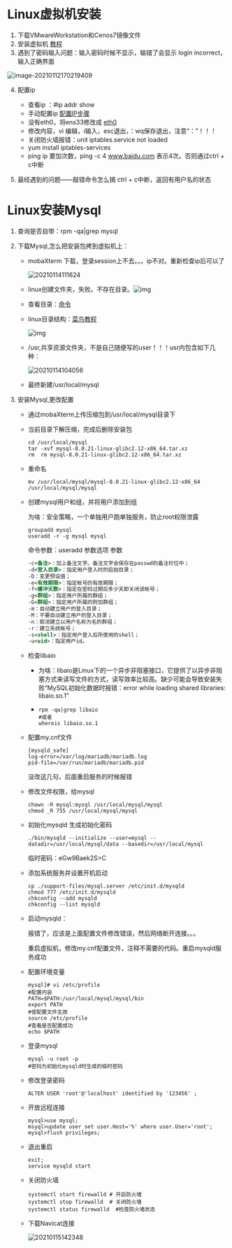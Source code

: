 # Linux虚拟机安装

1. 下载VMwareWorkstation和Cenos7镜像文件
2. 安装虚拟机 [教程]( https://blog.csdn.net/swf_shixinshou/article/details/80311796)
3. 遇到了密码输入问题：输入密码时候不显示，输错了会显示 login incorrect，输入正确界面

![image-20210112170219409](C:\Users\fanfan\AppData\Roaming\Typora\typora-user-images\image-20210112170219409.png)

4. 配置ip
   - 查看ip ：#ip addr show 
   - 手动配置ip [配置IP步骤](https://blog.csdn.net/qq_40784783/article/details/79025704)
   - 没有eth0，将ens33修改成  [eth0](https://my.oschina.net/u/4403820/blog/4036424)
   - 修改内容，vi 编辑，i输入，esc退出，：wq保存退出，注意“：”！！！
   - 关闭防火墙报错：unit iptables.service not loaded
   - yum install iptables-services
   - ping ip 要加次数，ping -c 4 www.baidu.com 表示4次。否则通过ctrl + c中断

5. 最经遇到的问题——敲错命令怎么搞 ctrl + c中断，返回有用户名的状态

# Linux安装Mysql

1. 查询是否自带：rpm -qa|grep mysql
2. 下载Mysql,怎么把安装包拷到虚拟机上：

   - mobaXterm 下载，登录session上不去。。。ip不对。重新检查ip后可以了

     ![20210114111624](C:\Users\fanfan\Documents\Scrshot\20210114111624.png)

   - linux创建文件夹，失败。不存在目录。![img](C:\Users\fanfan\AppData\Local\Temp\企业微信截图_16105911748073.png)

   - 查看目录：[命令](https://blog.csdn.net/qq_35732963/article/details/53082527)

   - linux目录结构：[菜鸟教程](https://www.runoob.com/linux/linux-system-contents.html)

     ![img](https://www.runoob.com/wp-content/uploads/2014/06/d0c50-linux2bfile2bsystem2bhierarchy.jpg)

   - /usr,共享资源文件夹，不是自己随便写的user！！！usr内包含如下几种：

     ![20210114104056](C:\Users\fanfan\Documents\Scrshot\20210114104056.png)

   - 最终新建/usr/local/mysql

3. 安装Mysql,更改配置

   - 通过mobaXterm上传压缩包到/usr/local/mysql目录下

   - 当前目录下解压缩，完成后删除安装包

     ```shell
     cd /usr/local/mysql
     tar -xvf mysql-8.0.21-linux-glibc2.12-x86_64.tar.xz 
     rm  rm mysql-8.0.21-linux-glibc2.12-x86_64.tar.xz
     ```

   - 重命名

     ```shell
     mv /usr/local/mysql/mysql-8.0.21-linux-glibc2.12-x86_64 /usr/local/mysql/mysql
     ```

   - 创建mysql用户和组，并将用户添加到组

     为啥：安全策略，一个单独用户跑单独服务，防止root权限泄露

     ```shell
     groupadd mysql
     useradd -r -g mysql mysql
     ```

     命令参数：useradd 参数选项 参数

     ```xml
     -c<备注>：加上备注文字。备注文字会保存在passwd的备注栏位中；
     -d<登入目录>：指定用户登入时的启始目录；
     -D：变更预设值；
     -e<有效期限>：指定帐号的有效期限；
     -f<缓冲天数>：指定在密码过期后多少天即关闭该帐号；
     -g<群组>：指定用户所属的群组；
     -G<群组>：指定用户所属的附加群组；
     -m：自动建立用户的登入目录；
     -M：不要自动建立用户的登入目录；
     -n：取消建立以用户名称为名的群组；
     -r：建立系统帐号；
     -s<shell>：指定用户登入后所使用的shell；
     -u<uid>：指定用户id。
     ```

   - 检查libaio

     - 为啥：libaio是Linux下的一个异步非阻塞接口，它提供了以异步非阻塞方式来读写文件的方式，读写效率比较高。缺少可能会导致安装失败“MySQL初始化数据时报错：error while loading shared libraries: libaio.so.1”

     - ```shell
       rpm -qa|grep libaio
       #或者
       whereis libaio.so.1
       ```

   - 配置my.cnf文件

     ```shell
     [mysqld_safe]
     log-error=/var/log/mariadb/mariadb.log
     pid-file=/var/run/mariadb/mariadb.pid
     ```

     没改这几句，后面重启服务的时候报错

   - 修改文件权限，给mysql

     ```shell
     chown -R mysql:mysql /usr/local/mysql/mysql
     chmod _R 755 /usr/local/mysql/mysql
     ```

   - 初始化mysqld 生成初始化密码

     ```shell
     ./bin/mysqld --initialize --user=mysql --datadir=/usr/local/mysql/data --basedir=/usr/local/mysql
     ```

     临时密码：eGw9Baek2S>C

   - 添加系统服务并设置开机启动

     ```shell
     cp ./support-files/mysql.server /etc/init.d/mysqld
     chmod 777 /etc/init.d/mysqld
     chkconfig --add mysqld
     chkconfig --list mysqld
     ```

   - 启动mysqld：

     报错了，应该是上面配置文件修改错误，然后网络断开连接。。。
     
     重启虚拟机，修改my.cnf配置文件，注释不需要的代码。重启mysqld服务成功
   
   - 配置环境变量
   
     ```shell
     mysql]# vi /etc/profile
     #配置内容
     PATH=$PATH:/usr/local/mysql/mysql/bin
     export PATH
     #使配置文件生效
     source /etc/profile
     #查看是否配置成功
     echo $PATH
     ```
   
   - 登录mysql
   
     ```shell
     mysql -u root -p
     #密码为初始化mysqld时生成的临时密码
     ```
   
   - 修改登录密码
   
     ```shell
     ALTER USER 'root'@'localhost' identified by '123456' ;
     ```
   
   - 开放远程连接
   
     ```shell
     mysql>use mysql;
     msyql>update user set user.Host='%' where user.User='root';
     mysql>flush privileges;
     ```
   
   - 退出重启
   
     ```shell
     exit;
     service mysqld start
     ```
   
   - 关闭防火墙
   
     ```shell
     systemctl start firewalld # 开启防火墙
     systemctl stop firewalld  # 关闭防火墙
     systemctl status firewalld  #检查防火墙状态
     ```
   
   - 下载Navicat连接
   
     ![20210115142348](C:\Users\fanfan\Documents\Scrshot\20210115142348.png)